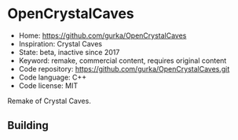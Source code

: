 # OpenCrystalCaves

- Home: https://github.com/gurka/OpenCrystalCaves
- Inspiration: Crystal Caves
- State: beta, inactive since 2017
- Keyword: remake, commercial content, requires original content
- Code repository: https://github.com/gurka/OpenCrystalCaves.git
- Code language: C++
- Code license: MIT

Remake of Crystal Caves.

## Building
